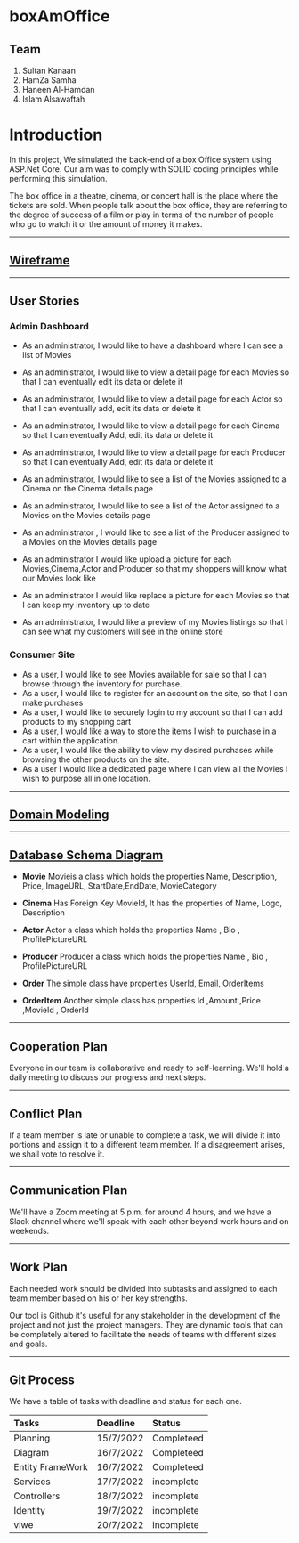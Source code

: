 # boxAmOffice



## Team 

1. Sultan Kanaan 
2. HamZa Samha
3. Haneen Al-Hamdan
4. Islam Alsawaftah

# Introduction
In this project, We simulated the back-end of a box Office system using ASP.Net Core. Our aim was to comply with SOLID coding principles while performing this simulation.

The box office in a theatre, cinema, or concert hall is the place where the tickets are sold. When people talk about the box office, they are referring to the degree of success of a film or play in terms of the number of people who go to watch it or the amount of money it makes.

---

## [Wireframe]()


---

## User Stories

### Admin Dashboard

* As an administrator, I would like to have a dashboard where I can see a list of Movies

* As an administrator, I would like to view a detail page for each Movies so that I can eventually edit its data or delete it
*  As an administrator, I would like to view a detail page for each Actor so that I can eventually add, edit its data or delete it
*  As an administrator, I would like to view a detail page for each Cinema so that I can eventually Add, edit its data or delete it
*  As an administrator, I would like to view a detail page for each Producer so that I can eventually Add, edit its data or delete it

* As an administrator, I would like to see a list of the Movies assigned to a Cinema on the Cinema details page
* As an administrator, I would like to see a list of the Actor assigned to a Movies on the Movies details page
* As an administrator , I would like to see a list of the Producer assigned to a Movies on the Movies details page

* As an administrator I would like upload a picture for each Movies,Cinema,Actor and Producer  so that my shoppers will know what our Movies look like

* As an administrator I would like replace a picture for each Movies so that I can keep my inventory up to date
* As an administrator, I would like a preview of my Movies listings so that I can see what my customers will see in the online store

### Consumer Site

* As a user, I would like to see Movies available for sale so that I can browse through the inventory for purchase.
* As a user, I would like to register for an account on the site, so that I can make purchases
* As a user, I would like to securely login to my account so that I can add products to my shopping cart
* As a user, I would like a way to store the items I wish to purchase in a cart within the application.
* As a user, I would like the ability to view my desired purchases while browsing the other products on the site.
* As a user I would like a dedicated page where I can view all the Movies I wish to purpose all in one location.

---

## [Domain Modeling]()

---

## [Database Schema Diagram]()

* **Movie**
Movieis a class which holds the properties 
Name, Description, Price, ImageURL, StartDate,EndDate, MovieCategory

* **Cinema** 
Has Foreign Key MovieId, It has the properties of Name, Logo, Description
 
 * **Actor**
 Actor a class which holds the properties 
 Name , Bio , ProfilePictureURL

 * **Producer**
 Producer a class which holds the properties 
 Name , Bio , ProfilePictureURL
 
 
 * **Order** 
 The simple class have properties UserId, Email, OrderItems
 
 * **OrderItem** 
 Another simple class has properties  Id ,Amount ,Price ,MovieId , OrderId 



---

## Cooperation Plan
Everyone in our team is collaborative and ready to self-learning.
We'll hold a daily meeting to discuss our progress and next steps.

---

## Conflict Plan
If a team member is late or unable to complete a task, we will divide it into portions and assign it to a different team member.
If a disagreement arises, we shall vote to resolve it.

---

## Communication Plan
We'll have a Zoom meeting at 5 p.m. for around 4 hours, and we have a Slack channel where we'll speak with each other beyond work hours and on weekends.

---

## Work Plan
Each needed work should be divided into subtasks and assigned to each team member based on his or her key strengths.

Our tool is Github it's useful for any stakeholder in the development of the project and not just the project managers. They are dynamic tools that can be completely altered to facilitate the needs of teams with different sizes and goals.

---

## Git Process
We have a table of tasks with deadline and status for each one.

| Tasks | Deadline | Status | 
|:-|:-|:-| 
| Planning | 15/7/2022 | Completeed |
| Diagram | 16/7/2022 | Completeed | 
| Entity FrameWork | 16/7/2022 | Completeed | 
| Services | 17/7/2022 | incomplete | 
| Controllers | 18/7/2022 | incomplete | 
| Identity | 19/7/2022 | incomplete | 
| viwe | 20/7/2022 | incomplete | 
